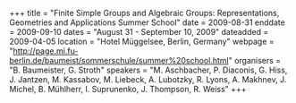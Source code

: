 +++
title = "Finite Simple Groups and Algebraic Groups: Representations, Geometries and Applications Summer School"
date = 2009-08-31
enddate = 2009-09-10
dates = "August 31 - September 10, 2009"
dateadded = 2009-04-05
location = "Hotel Müggelsee, Berlin, Germany"
webpage = "http://page.mi.fu-berlin.de/baumeist/sommerschule/summer%20school.html"
organisers = "B. Baumeister, G. Stroth"
speakers = "M. Aschbacher, P. Diaconis, G. Hiss, J. Jantzen, M. Kassabov, M. Liebeck, A. Lubotzky, R. Lyons, A. Makhnev, J. Michel, B. Mühlherr, I. Suprunenko, J. Thompson, R. Weiss"
+++
